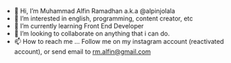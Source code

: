- 👋 Hi, I’m Muhammad Alfin Ramadhan a.k.a @alpinjolala
- 👀 I’m interested in english, programming, content creator, etc
- 🌱 I’m currently learning Front End Developer
- 💞️ I’m looking to collaborate on anything that i can do.
- 📫 How to reach me ... Follow me on my instagram account (reactivated account), or send email to rm.alfin@gmail.com

<!---
alpinjolala/alpinjolala is a ✨ special ✨ repository because its `README.md` (this file) appears on your GitHub profile.
You can click the Preview link to take a look at your changes.
--->
